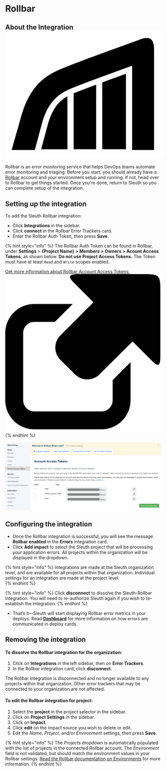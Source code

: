# Rollbar

## About the Integration ![](../../../.gitbook/assets/rollbar-mark-black.png) 

Rollbar is an error monitoring service that helps DevOps teams automate error monitoring and triaging. Before you start, you should already have a [Rollbar](https://rollbar.com/signup/) account and your environment setup and running. If not, head over to Rollbar to get things started. Once you're done, return to Sleuth so you can complete setup of the integration. 

## Setting up the integration

To add the Sleuth Rollbar integration:

* Click **Integrations** in the sidebar.
* Click **connect** in the Rollbar Error Trackers card.
* Enter the Rollbar Auth Token, then press **Save**. 

{% hint style="info" %}
The Rollbar Auth Token can be found in Rollbar, under **Settings** &gt; **{Project Name} &gt; Members &gt; Owners &gt; Acount Access Tokens**, as shown below. **Do not use Project Access Tokens.** The Token must have at least `Read` and `Write` scopes enabled.   
  
[Get more information about Rollbar Account Access Tokens.](https://explorer.docs.rollbar.com/#section/Authentication/Account-Access-Tokens) ![](../../../.gitbook/assets/icon-link-27.png) 
{% endhint %}

![Rollbar Account Access Tokens screen](../../../.gitbook/assets/rollbar-account-access-token-generate.png)

## Configuring the integration

* Once the Rollbar integration is successful, you will see the message **Rollbar enabled** in the **Errors** integration card. 
* Click **Add impact** to select the Sleuth project that will be processing your application errors. All projects within the organization will be displayed in the dropdown. 

{% hint style="info" %}
Integrations are made at the Sleuth organization level, and are available for all projects within that organization. Individual settings for an integration are made at the project level.  
{% endhint %}

{% hint style="info" %}
Click **disconnect** to dissolve the Sleuth-Rollbar integration. You will need to re-authorize Sleuth again if you wish to re-establish the integration.
{% endhint %}

* That’s it—Sleuth will start displaying Rollbar error metrics in your deploys. Read [**Dashboard**](../../../dashboard/) for more information on how errors are commun~~i~~cated in deploy cards. 

## Removing the integration

#### To dissolve the Rollbar integration for the organization: 

1. Click on **Integrations** in the left sidebar, then on **Error Trackers**. 
2. In the Rollbar integration card, click **disconnect**.

The Rollbar integration is disconnected and no longer available to any projects within that organization.  Other error trackers that may be connected to your organization are not affected. 

#### To edit the Rollbar integration for project: 

1. Select the **project** in the project selector in the sidebar. 
2. Click on **Project Settings** in the sidebar. 
3. Click on **Impact**.
4. Click **edit** on the impact source you wish to delete or edit.  
5. Edit the _Name_, _Project_, and/or _Environment_ settings, then press **Save**. 

{% hint style="info" %}
The _Projects_ dropdown is automatically populated with the list of projects in the connected Rollbar account. The _Environment_ field is not validated, but should match the environment values in your Rollbar settings. [Read the Rollbar documentation on Environments](https://docs.rollbar.com/docs/environments) for more information. 
{% endhint %}



